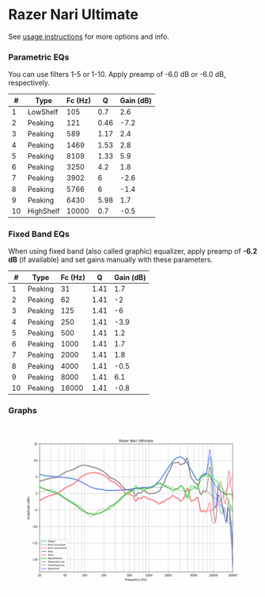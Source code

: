# Razer Nari Ultimate
See [usage instructions](https://github.com/jaakkopasanen/AutoEq#usage) for more options and info.

### Parametric EQs
You can use filters 1-5 or 1-10. Apply preamp of -6.0 dB or -6.0 dB, respectively.

|   # | Type      |   Fc (Hz) |    Q |   Gain (dB) |
|-----|-----------|-----------|------|-------------|
|   1 | LowShelf  |       105 | 0.7  |         2.6 |
|   2 | Peaking   |       121 | 0.46 |        -7.2 |
|   3 | Peaking   |       589 | 1.17 |         2.4 |
|   4 | Peaking   |      1469 | 1.53 |         2.8 |
|   5 | Peaking   |      8109 | 1.33 |         5.9 |
|   6 | Peaking   |      3250 | 4.2  |         1.8 |
|   7 | Peaking   |      3902 | 6    |        -2.6 |
|   8 | Peaking   |      5766 | 6    |        -1.4 |
|   9 | Peaking   |      6430 | 5.98 |         1.7 |
|  10 | HighShelf |     10000 | 0.7  |        -0.5 |

### Fixed Band EQs
When using fixed band (also called graphic) equalizer, apply preamp of **-6.2 dB** (if available) and set gains manually with these parameters.

|   # | Type    |   Fc (Hz) |    Q |   Gain (dB) |
|-----|---------|-----------|------|-------------|
|   1 | Peaking |        31 | 1.41 |         1.7 |
|   2 | Peaking |        62 | 1.41 |        -2   |
|   3 | Peaking |       125 | 1.41 |        -6   |
|   4 | Peaking |       250 | 1.41 |        -3.9 |
|   5 | Peaking |       500 | 1.41 |         1.2 |
|   6 | Peaking |      1000 | 1.41 |         1.7 |
|   7 | Peaking |      2000 | 1.41 |         1.8 |
|   8 | Peaking |      4000 | 1.41 |        -0.5 |
|   9 | Peaking |      8000 | 1.41 |         6.1 |
|  10 | Peaking |     16000 | 1.41 |        -0.8 |

### Graphs
![](./Razer%20Nari%20Ultimate.png)
